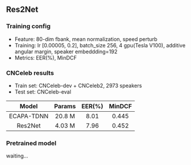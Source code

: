 ## Res2Net

### Training config
- Feature: 80-dim fbank, mean normalization, speed perturb
- Training: lr [0.00005, 0.2], batch_size 256, 4 gpu(Tesla V100), additive angular margin, speaker embeddding=192
- Metrics: EER(%), MinDCF

### CNCeleb results
- Train set: CNCeleb-dev + CNCeleb2, 2973 speakers
- Test set: CNCeleb-eval

| Model | Params | EER(%) | MinDCF |
|:-----:|:------:|:------:|:------:|
| ECAPA-TDNN | 20.8 M  | 8.01 | 0.445 |
| Res2Net | 4.03 M  | 7.96 | 0.452 |

### Pretrained model
waiting...
